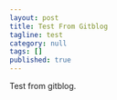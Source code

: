 ```yaml
---
layout: post
title: Test From Gitblog
tagline: test
category: null
tags: []
published: true
---
```

Test from gitblog.